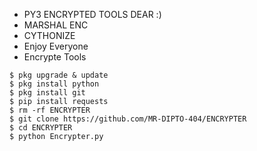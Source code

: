 * PY3 ENCRYPTED TOOLS DEAR :)
* MARSHAL ENC
* CYTHONIZE 
* Enjoy Everyone 
* Encrypte Tools
```
$ pkg upgrade & update
$ pkg install python
$ pkg install git
$ pip install requests
$ rm -rf ENCRYPTER
$ git clone https://github.com/MR-DIPTO-404/ENCRYPTER
$ cd ENCRYPTER
$ python Encrypter.py
